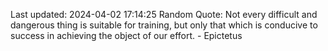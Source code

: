 Last updated: 2024-04-02 17:14:25
Random Quote: Not every difficult and dangerous thing is suitable for training, but only that which is conducive to success in achieving the object of our effort. - Epictetus